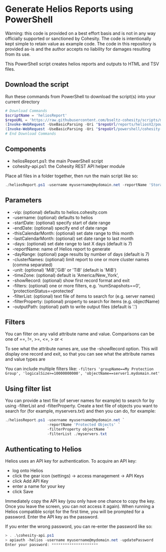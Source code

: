 # Generate Helios Reports using PowerShell

Warning: this code is provided on a best effort basis and is not in any way officially supported or sanctioned by Cohesity. The code is intentionally kept simple to retain value as example code. The code in this repository is provided as-is and the author accepts no liability for damages resulting from its use.

This PowerShell script creates helios reports and outputs to HTML and TSV files.

## Download the script

Run these commands from PowerShell to download the script(s) into your current directory

```powershell
# Download Commands
$scriptName = 'heliosReport'
$repoURL = 'https://raw.githubusercontent.com/bseltz-cohesity/scripts/master'
(Invoke-WebRequest -UseBasicParsing -Uri "$repoUrl/reports/heliosV2/powershell/$scriptName/$scriptName.ps1").content | Out-File "$scriptName.ps1"; (Get-Content "$scriptName.ps1") | Set-Content "$scriptName.ps1"
(Invoke-WebRequest -UseBasicParsing -Uri "$repoUrl/powershell/cohesity-api/cohesity-api.ps1").content | Out-File cohesity-api.ps1; (Get-Content cohesity-api.ps1) | Set-Content cohesity-api.ps1
# End Download Commands
```

## Components

* heliosReport.ps1: the main PowerShell script
* cohesity-api.ps1: the Cohesity REST API helper module

Place all files in a folder together, then run the main script like so:

```powershell
./heliosReport.ps1 -username myusername@mydomain.net -reportName 'Storage Consumption by Objects'
```

## Parameters

* -vip: (optional) defaults to helios.cohesity.com
* -username: (optional) defaults to helios
* -startDate: (optional) specify start of date range
* -endDate: (optional) specify end of date range
* -thisCalendarMonth: (optional) set date range to this month
* -lastCalendarMonth: (optional) set date range to last month
* -days: (optional) set date range to last X days (default is 7)
* -reportName: name of Helios report to generate
* -dayRange: (optional) page results by number of days (default is 7)
* -clusterNames: (optional) limit report to one or more cluster names (comma separated)
* -unit: (optional) 'MiB','GiB' or 'TiB' (default is 'MiB')
* -timeZone: (optional) default is 'America/New_York',
* -showRecord: (optional) show first record format and exit
* -filters: (optional) one or more filters, e.g. 'numSnapshots==0', 'protectionStatus==protected'
* -filterList: (optional) text file of items to search for (e.g. server names)
* -filterProperty: (optional) property to search for items (e.g. objectName)
* -outputPath: (optional) path to write output files (default is '.')

## Filters

You can filter on any valid attribute name and value. Comparisons can be one of ==, !=, >=, <=, > or <

To see what the attribute names are, use the -showRecord option. This will display one record and exit, so that you can see what the attribute names and value types are

You can include multiple filters like: `-filters 'groupName==My Protection Group', 'logicalSize>=10000000000', 'objectName==server1.mydomain.net'`

## Using filter list

You can provide a text file (of server names for example) to search for by using -filterList and -filterProperty. Create a text file of objects you want to search for (for example, myservers.txt) and then you can do, for example:

```powershell
./heliosReport.ps1 -username myusername@mydomain.net `
                   -reportName 'Protected Objects' `
                   -filterProperty objectName `
                   -filterList ./myservers.txt
```

## Authenticating to Helios

Helios uses an API key for authentication. To acquire an API key:

* log onto Helios
* click the gear icon (settings) -> access management -> API Keys
* click Add API Key
* enter a name for your key
* click Save

Immediately copy the API key (you only have one chance to copy the key. Once you leave the screen, you can not access it again). When running a Helios compatible script for the first time, you will be prompted for a password. Enter the API key as the password.

If you enter the wrong password, you can re-enter the password like so:

```powershell
> . .\cohesity-api.ps1
> apiauth -helios -username myusername@mydomain.net -updatePassword
Enter your password: *********************
```
